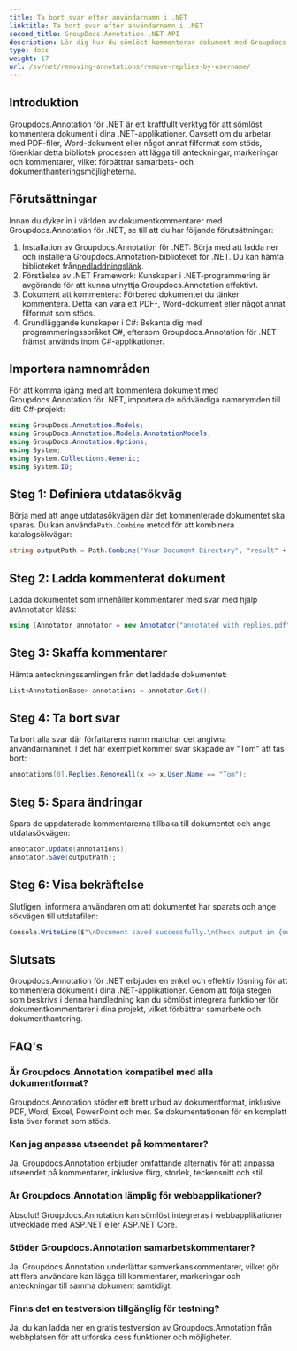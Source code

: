 ```yaml
---
title: Ta bort svar efter användarnamn i .NET
linktitle: Ta bort svar efter användarnamn i .NET
second_title: GroupDocs.Annotation .NET API
description: Lär dig hur du sömlöst kommenterar dokument med Groupdocs.Annotation för .NET. Förbättra samarbete och dokumenthantering med detta kraftfulla verktyg.
type: docs
weight: 17
url: /sv/net/removing-annotations/remove-replies-by-username/
---
```

## Introduktion
Groupdocs.Annotation för .NET är ett kraftfullt verktyg för att sömlöst kommentera dokument i dina .NET-applikationer. Oavsett om du arbetar med PDF-filer, Word-dokument eller något annat filformat som stöds, förenklar detta bibliotek processen att lägga till anteckningar, markeringar och kommentarer, vilket förbättrar samarbets- och dokumenthanteringsmöjligheterna.
## Förutsättningar
Innan du dyker in i världen av dokumentkommentarer med Groupdocs.Annotation för .NET, se till att du har följande förutsättningar:
1.  Installation av Groupdocs.Annotation för .NET: Börja med att ladda ner och installera Groupdocs.Annotation-biblioteket för .NET. Du kan hämta biblioteket från[nedladdningslänk](https://releases.groupdocs.com/annotation/net/).
2. Förståelse av .NET Framework: Kunskaper i .NET-programmering är avgörande för att kunna utnyttja Groupdocs.Annotation effektivt.
3. Dokument att kommentera: Förbered dokumentet du tänker kommentera. Detta kan vara ett PDF-, Word-dokument eller något annat filformat som stöds.
4. Grundläggande kunskaper i C#: Bekanta dig med programmeringsspråket C#, eftersom Groupdocs.Annotation för .NET främst används inom C#-applikationer.

## Importera namnområden
För att komma igång med att kommentera dokument med Groupdocs.Annotation för .NET, importera de nödvändiga namnrymden till ditt C#-projekt:
```csharp
using GroupDocs.Annotation.Models;
using GroupDocs.Annotation.Models.AnnotationModels;
using GroupDocs.Annotation.Options;
using System;
using System.Collections.Generic;
using System.IO;
```
## Steg 1: Definiera utdatasökväg
 Börja med att ange utdatasökvägen där det kommenterade dokumentet ska sparas. Du kan använda`Path.Combine` metod för att kombinera katalogsökvägar:
```csharp
string outputPath = Path.Combine("Your Document Directory", "result" + Path.GetExtension("input.pdf"));
```
## Steg 2: Ladda kommenterat dokument
 Ladda dokumentet som innehåller kommentarer med svar med hjälp av`Annotator` klass:
```csharp
using (Annotator annotator = new Annotator("annotated_with_replies.pdf"))
```
## Steg 3: Skaffa kommentarer
Hämta anteckningssamlingen från det laddade dokumentet:
```csharp
List<AnnotationBase> annotations = annotator.Get();
```
## Steg 4: Ta bort svar
Ta bort alla svar där författarens namn matchar det angivna användarnamnet. I det här exemplet kommer svar skapade av "Tom" att tas bort:
```csharp
annotations[0].Replies.RemoveAll(x => x.User.Name == "Tom");
```
## Steg 5: Spara ändringar
Spara de uppdaterade kommentarerna tillbaka till dokumentet och ange utdatasökvägen:
```csharp
annotator.Update(annotations);
annotator.Save(outputPath);
```
## Steg 6: Visa bekräftelse
Slutligen, informera användaren om att dokumentet har sparats och ange sökvägen till utdatafilen:
```csharp
Console.WriteLine($"\nDocument saved successfully.\nCheck output in {outputPath}.");
```
## Slutsats
Groupdocs.Annotation för .NET erbjuder en enkel och effektiv lösning för att kommentera dokument i dina .NET-applikationer. Genom att följa stegen som beskrivs i denna handledning kan du sömlöst integrera funktioner för dokumentkommentarer i dina projekt, vilket förbättrar samarbete och dokumenthantering.
## FAQ's
### Är Groupdocs.Annotation kompatibel med alla dokumentformat?
Groupdocs.Annotation stöder ett brett utbud av dokumentformat, inklusive PDF, Word, Excel, PowerPoint och mer. Se dokumentationen för en komplett lista över format som stöds.
### Kan jag anpassa utseendet på kommentarer?
Ja, Groupdocs.Annotation erbjuder omfattande alternativ för att anpassa utseendet på kommentarer, inklusive färg, storlek, teckensnitt och stil.
### Är Groupdocs.Annotation lämplig för webbapplikationer?
Absolut! Groupdocs.Annotation kan sömlöst integreras i webbapplikationer utvecklade med ASP.NET eller ASP.NET Core.
### Stöder Groupdocs.Annotation samarbetskommentarer?
Ja, Groupdocs.Annotation underlättar samverkanskommentarer, vilket gör att flera användare kan lägga till kommentarer, markeringar och anteckningar till samma dokument samtidigt.
### Finns det en testversion tillgänglig för testning?
Ja, du kan ladda ner en gratis testversion av Groupdocs.Annotation från webbplatsen för att utforska dess funktioner och möjligheter.